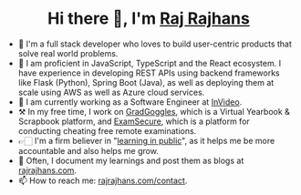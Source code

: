 <h1 align="center">Hi there 👋, I'm  <a href="https://rajrajhans.com/">Raj Rajhans</a></h1>

- 📍  I'm a full stack developer who loves to build user-centric products that solve real world problems.
- 🔧 I am proficient in JavaScript, TypeScript and the React ecosystem. I have experience in developing REST APIs using backend frameworks like Flask (Python), Spring Boot (Java), as well as deploying them at scale using AWS as well as Azure cloud services.
- 🔭 I am currently working as a Software Engineer at [InVideo](https://invideo.io). 
- ⚒  In my free time, I work on [GradGoggles](https://www.gradgoggles.com/), which is a Virtual Yearbook & Scrapbook platform, and [ExamSecure](https://examsecure.rajrajhans.com/), which is a platform for conducting cheating free remote examinations.
- 👉🏻 I'm a firm believer in "[learning in public](https://rajrajhans.com/2020/06/thinking-of-blog-as-digital-garden/)", as it helps me be more accountable and also helps me grow. 
- 🚀 Often, I document my learnings and post them as blogs at [rajrajhans.com](https://rajrajhans.com).
- 📫 How to reach me: [rajrajhans.com/contact](https://rajrajhans.com/contact).
